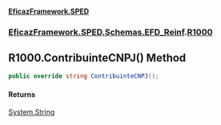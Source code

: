 #### [EficazFramework.SPED](EficazFrameworkSPED.md 'EficazFramework SPED')
### [EficazFramework.SPED.Schemas.EFD_Reinf](EficazFramework.SPED.Schemas.EFD_Reinf.md 'EficazFramework.SPED.Schemas.EFD_Reinf').[R1000](EficazFramework.SPED.Schemas.EFD_Reinf/R1000.md 'EficazFramework.SPED.Schemas.EFD_Reinf.R1000')

## R1000.ContribuinteCNPJ() Method

```csharp
public override string ContribuinteCNPJ();
```

#### Returns
[System.String](https://docs.microsoft.com/en-us/dotnet/api/System.String 'System.String')